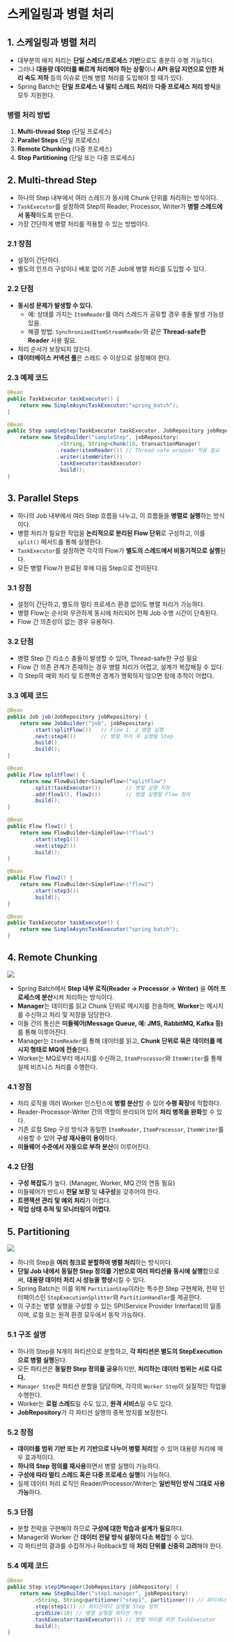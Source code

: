 # 스케일링과 병렬 처리

## 1. 스케일링과 병렬 처리

- 대부분의 배치 처리는 **단일 스레드/프로세스 기반**으로도 충분히 수행 가능하다.
- 그러나 **대용량 데이터를 빠르게 처리해야 하는 상황**이나 **API 응답 지연으로 인한 처리 속도 저하** 등의 이슈로 인해 병렬 처리를 도입해야 할 때가 있다.
- Spring Batch는 **단일 프로세스 내 멀티 스레드 처리**와 **다중 프로세스 처리 방식**을 모두 지원한다.

### 병렬 처리 방법

1. **Multi-thread Step** (단일 프로세스)
2. **Parallel Steps** (단일 프로세스)
3. **Remote Chunking** (다중 프로세스)
4. **Step Partitioning** (단일 또는 다중 프로세스)

## 2. Multi-thread Step

- 하나의 Step 내부에서 여러 스레드가 동시에 Chunk 단위를 처리하는 방식이다.
- `TaskExecutor`를 설정하여 Step의 Reader, Processor, Writer가 **병렬 스레드에서 동작**하도록 만든다.
- 가장 간단하게 병렬 처리를 적용할 수 있는 방법이다.

### 2.1 장점

- 설정이 간단하다.
- 별도의 인프라 구성이나 배포 없이 기존 Job에 병렬 처리를 도입할 수 있다.

### 2.2 단점

- **동시성 문제가 발생할 수 있다.**
  - 예: 상태를 가지는 `ItemReader`를 여러 스레드가 공유할 경우 충돌 발생 가능성 있음.
  - 해결 방법: `SynchronizedItemStreamReader`와 같은 **Thread-safe한 Reader** 사용 필요.
- 처리 순서가 보장되지 않는다.
- **데이터베이스 커넥션 풀**은 스레드 수 이상으로 설정해야 한다.

### 2.3 예제 코드

```java
@Bean
public TaskExecutor taskExecutor() {
    return new SimpleAsyncTaskExecutor("spring_batch");
}

@Bean
public Step sampleStep(TaskExecutor taskExecutor, JobRepository jobRepository, PlatformTransactionManager transactionManager) {
	return new StepBuilder("sampleStep", jobRepository)
				.<String, String>chunk(10, transactionManager)
				.reader(itemReader()) // Thread-safe wrapper 적용 필요
				.writer(itemWriter())
				.taskExecutor(taskExecutor)
				.build();
}
```

## 3. Parallel Steps

- 하나의 Job 내부에서 여러 Step 흐름을 나누고, 이 흐름들을 **병렬로 실행**하는 방식이다.
- 병렬 처리가 필요한 작업을 **논리적으로 분리된 Flow 단위**로 구성하고, 이를 `split()` 메서드를 통해 실행한다.
- `TaskExecutor`를 설정하면 각각의 Flow가 **별도의 스레드에서 비동기적으로 실행**된다.
- 모든 병렬 Flow가 완료된 후에 다음 Step으로 전이된다.

### 3.1 장점

- 설정이 간단하고, 별도의 멀티 프로세스 환경 없이도 병렬 처리가 가능하다.
- 병렬 Flow는 순서와 무관하게 동시에 처리되어 전체 Job 수행 시간이 단축된다.
- Flow 간 의존성이 없는 경우 유용하다.

### 3.2 단점

- 병렬 Step 간 리소스 충돌이 발생할 수 있어, Thread-safe한 구성 필요
- Flow 간 의존 관계가 존재하는 경우 병렬 처리가 어렵고, 설계가 복잡해질 수 있다.
- 각 Step의 예외 처리 및 트랜잭션 경계가 명확하지 않으면 장애 추적이 어렵다.

### 3.3 예제 코드

```java
@Bean
public Job job(JobRepository jobRepository) {
    return new JobBuilder("job", jobRepository)
        .start(splitFlow())   // Flow 1, 2 병렬 실행
        .next(step4())        // 병렬 처리 후 실행될 Step
        .build()
        .build();
}

@Bean
public Flow splitFlow() {
    return new FlowBuilder<SimpleFlow>("splitFlow")
        .split(taskExecutor())        // 병렬 실행 지정
        .add(flow1(), flow2())        // 병렬 실행할 Flow 정의
        .build();
}

@Bean
public Flow flow1() {
    return new FlowBuilder<SimpleFlow>("flow1")
        .start(step1())
        .next(step2())
        .build();
}

@Bean
public Flow flow2() {
    return new FlowBuilder<SimpleFlow>("flow2")
        .start(step3())
        .build();
}

@Bean
public TaskExecutor taskExecutor() {
    return new SimpleAsyncTaskExecutor("spring_batch");
}
```

## 4. Remote Chunking

![](./images/scaling-parallel-processing/2025-05-17-09-17-08.png)

- Spring Batch에서 **Step 내부 로직(Reader → Processor → Writer)** 을 **여러 프로세스에 분산**시켜 처리하는 방식이다.
- **Manager**는 데이터를 읽고 Chunk 단위로 메시지를 전송하며, **Worker**는 메시지를 수신하고 처리 및 저장을 담당한다.
- 이들 간의 통신은 **미들웨어(Message Queue, 예: JMS, RabbitMQ, Kafka 등)** 를 통해 이루어진다.
- Manager는 `ItemReader`를 통해 데이터를 읽고, **Chunk 단위로 묶은 데이터를 메시지 형태로 MQ에 전송**한다.
- Worker는 MQ로부터 메시지를 수신하고, `ItemProcessor`와 `ItemWriter`를 통해 실제 비즈니스 처리를 수행한다.

### 4.1 장점

- 처리 로직을 여러 Worker 인스턴스에 **병렬 분산**할 수 있어 **수평 확장**에 적합하다.
- Reader-Processor-Writer 간의 역할이 분리되어 있어 **처리 병목을 완화**할 수 있다.
- 기존 로컬 Step 구성 방식과 동일한 `ItemReader`, `ItemProcessor`, `ItemWriter`를 사용할 수 있어 **구성 재사용이 용이**하다.
- **미들웨어 수준에서 자동으로 부하 분산**이 이루어진다.

### 4.2 단점

- **구성 복잡도**가 높다. (Manager, Worker, MQ 간의 연동 필요)
- 미들웨어가 반드시 **전달 보장** 및 **내구성**을 갖추어야 한다.
- **트랜잭션 관리 및 예외 처리**가 어렵다.
- **작업 상태 추적 및 모니터링이 어렵다.**

## 5. Partitioning

![](./images/scaling-parallel-processing/2025-05-17-09-28-22.png)

- 하나의 Step을 **여러 청크로 분할하여 병렬 처리**하는 방식이다.
- **단일 Job 내에서 동일한 Step 정의를 기반으로 여러 파티션을 동시에 실행**함으로써, **대용량 데이터 처리 시 성능을 향상**시킬 수 있다.
- Spring Batch는 이를 위해 `PartitionStep`이라는 특수한 Step 구현체와, 전략 인터페이스인 `StepExecutionSplitter`와 `PartitionHandler`를 제공한다.
- 이 구조는 병렬 실행을 구성할 수 있는 SPI(Service Provider Interface)의 일종이며, 로컬 또는 원격 환경 모두에서 동작 가능하다.

### 5.1 구조 설명

- 하나의 Step을 N개의 파티션으로 분할하고, **각 파티션은 별도의 StepExecution으로 병렬 실행**된다.
- 모든 파티션은 **동일한 Step 정의를 공유**하지만, **처리하는 데이터 범위는 서로 다르다.**
- `Manager Step`은 파티션 분할을 담당하며, 각각의 `Worker Step`이 실질적인 작업을 수행한다.
- Worker는 **로컬 스레드**일 수도 있고, **원격 서비스**일 수도 있다.
- **JobRepository**가 각 파티션 실행의 중복 방지를 보장한다.

### 5.2 장점

- **데이터를 범위 기반 또는 키 기반으로 나누어 병렬 처리**할 수 있어 대용량 처리에 매우 효과적이다.
- **하나의 Step 정의를 재사용**하면서 병렬 실행이 가능하다.
- **구성에 따라 멀티 스레드 혹은 다중 프로세스 실행**이 가능하다.
- 실제 데이터 처리 로직인 Reader/Processor/Writer는 **일반적인 방식 그대로 사용 가능**하다.

### 5.3 단점

- 분할 전략을 구현해야 하므로 **구성에 대한 학습과 설계가 필요**하다.
- Manager와 Worker 간 **데이터 전달 방식 설정이 다소 복잡**할 수 있다.
- 각 파티션의 결과를 수집하거나 Rollback할 때 **처리 단위를 신중히 고려**해야 한다.

### 5.4 예제 코드

```java
@Bean
public Step step1Manager(JobRepository jobRepository) {
    return new StepBuilder("step1.manager", jobRepository)
        .<String, String>partitioner("step1", partitioner()) // 파티셔너 설정
        .step(step1()) // 파티션마다 실행될 Step 정의
        .gridSize(10) // 병렬 실행할 파티션 개수
        .taskExecutor(taskExecutor()) // 병렬 처리를 위한 TaskExecutor
        .build();
}
```
